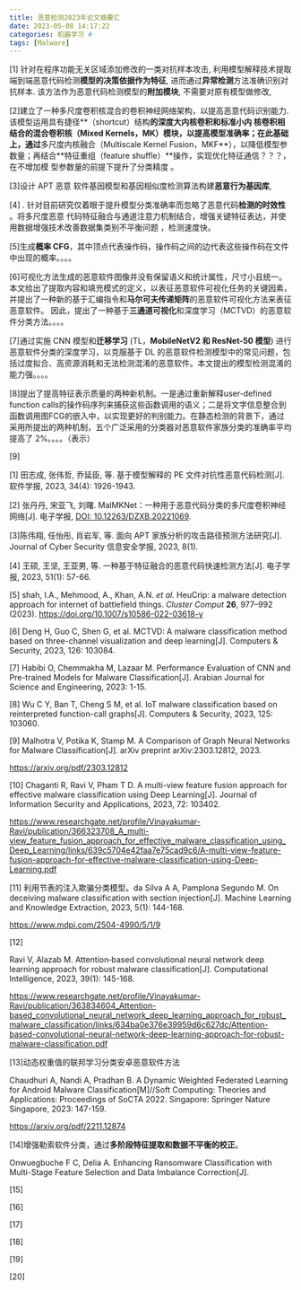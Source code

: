 ```yaml
---
title: 恶意检测2023年论文摘要汇
date: 2023-05-08 14:17:22
categories: 机器学习 #
tags: [Malware]
---
```




[1] 针对在程序功能无关区域添加修改的一类对抗样本攻击,  利用模型解释技术提取端到端恶意代码检测**模型的决策依据作为特征**,  进而通过**异常检测**方法准确识别对抗样本.  该方法作为恶意代码检测模型的**附加模块**,  不需要对原有模型做修改, 

[2]建立了一种多尺度卷积核混合的卷积神经网络架构，以提高恶意代码识别能力. 该模型运用具有捷径**（shortcut）结构**的深度大内核卷积和标准小内 核卷积相结合的混合卷积核（Mixed Kernels，MK）模块，以提高模型准确率；在此基础上，通过**多尺度内核融合（Multiscale Kernel Fusion，MKF**），以降低模型参数量；再结合**特征重组（feature shuffle）**操作，实现优化特征通信？？？，在不增加模 型参数量的前提下提升了分类精度 。

 [3]设计 APT 恶意 软件基因模型和基因相似度检测算法构建**恶意行为基因库**,  

[4] . 针对目前研究仅着眼于提升模型分类准确率而忽略了恶意代码**检测的时效性**  。将多尺度恶意 代码特征融合与通道注意力机制结合，增强关键特征表达，并使用数据增强技术改善数据集类别不平衡问题 ，检测速度快。

[5]生成**概率 CFG**，其中顶点代表操作码，操作码之间的边代表这些操作码在文件中出现的概率。。。。

[6]可视化方法生成的恶意软件图像并没有保留语义和统计属性，尺寸小且统一。 本文给出了提取内容和填充模式的定义，以表征恶意软件可视化任务的关键因素，并提出了一种新的基于汇编指令和**马尔可夫传递矩阵**的恶意软件可视化方法来表征恶意软件。 因此，提出了一种基于**三通道可视化**和深度学习（MCTVD）的恶意软件分类方法。。。。

[7]通过实施 CNN 模型和**迁移学习** (TL，**MobileNetV2 和 ResNet-50 模型**) 进行恶意软件分类的深度学习，以克服基于 DL 的恶意软件检测模型中的常见问题，包括过度拟合、高资源消耗和无法检测混淆的恶意软件。本文提出的模型检测混淆的能力强。。。。

[8]提出了提高特征表示质量的两种新机制。一是通过重新解释user-defined function calls的操作码序列来捕获这些函数调用的语义；二是将文字信息整合到函数调用图FCG的嵌入中，以实现更好的判别能力。在静态检测的背景下，通过采用所提出的两种机制，五个广泛采用的分类器对恶意软件家族分类的准确率平均提高了 2%。。。。（表示）

[9]







[1] 田志成, 张伟哲, 乔延臣, 等. 基于模型解释的 PE 文件对抗性恶意代码检测[J]. 软件学报, 2023, 34(4): 1926-1943. 

[2] 张丹丹, 宋亚飞, 刘曙. MalMKNet：一种用于恶意代码分类的多尺度卷积神经网络[J]. 电子学报, [DOI: 10.12263/DZXB.20221069](https://doi.org/10.12263/DZXB.20221069). 

 [3]陈伟翔, 任怡彤, 肖岩军, 等. 面向 APT 家族分析的攻击路径预测方法研究[J]. Journal of Cyber Security 信息安全学报, 2023, 8(1). 

[4] 王硕, 王坚, 王亚男, 等. 一种基于特征融合的恶意代码快速检测方法[J]. 电子学报, 2023, 51(1): 57-66. 

[5] shah, I.A., Mehmood, A., Khan, A.N. *et al.* HeuCrip: a malware detection approach for internet of battlefield things. *Cluster Comput* **26**, 977–992 (2023). https://doi.org/10.1007/s10586-022-03618-y 

[6] Deng H, Guo C, Shen G, et al. MCTVD: A malware classification method based on three-channel visualization and deep learning[J]. Computers & Security, 2023, 126: 103084. 

[7] Habibi O, Chemmakha M, Lazaar M. Performance Evaluation of CNN and Pre-trained Models for Malware Classification[J]. Arabian Journal for Science and Engineering, 2023: 1-15. 

[8] Wu C Y, Ban T, Cheng S M, et al. IoT malware classification based on reinterpreted function-call graphs[J]. Computers & Security, 2023, 125: 103060. 



[9] Malhotra V, Potika K, Stamp M. A Comparison of Graph Neural Networks for Malware Classification[J]. arXiv preprint arXiv:2303.12812, 2023. 

https://arxiv.org/pdf/2303.12812

[10] Chaganti R, Ravi V, Pham T D. A multi-view feature fusion approach for effective malware classification using Deep Learning[J]. Journal of Information Security and Applications, 2023, 72: 103402. 

https://www.researchgate.net/profile/Vinayakumar-Ravi/publication/366323708_A_multi-view_feature_fusion_approach_for_effective_malware_classification_using_Deep_Learning/links/639c5704e42faa7e75cad9c6/A-multi-view-feature-fusion-approach-for-effective-malware-classification-using-Deep-Learning.pdf

[11] 利用节表的注入欺骗分类模型。da Silva A A, Pamplona Segundo M. On deceiving malware classification with section injection[J]. Machine Learning and Knowledge Extraction, 2023, 5(1): 144-168. 

https://www.mdpi.com/2504-4990/5/1/9

[12]

 Ravi V, Alazab M. Attention‐based convolutional neural network deep learning approach for robust malware classification[J]. Computational Intelligence, 2023, 39(1): 145-168. 

https://www.researchgate.net/profile/Vinayakumar-Ravi/publication/363834604_Attention-based_convolutional_neural_network_deep_learning_approach_for_robust_malware_classification/links/634ba0e376e39959d6c627dc/Attention-based-convolutional-neural-network-deep-learning-approach-for-robust-malware-classification.pdf

[13]动态权重值的联邦学习分类安卓恶意软件方法

 Chaudhuri A, Nandi A, Pradhan B. A Dynamic Weighted Federated Learning for Android Malware Classification[M]//Soft Computing: Theories and Applications: Proceedings of SoCTA 2022. Singapore: Springer Nature Singapore, 2023: 147-159. 

https://arxiv.org/pdf/2211.12874

[14]增强勒索软件分类，通过**多阶段特征提取和数据不平衡的校正**。

 Onwuegbuche F C, Delia A. Enhancing Ransomware Classification with Multi-Stage Feature Selection and Data Imbalance Correction[J]. 



[15]





[16]







[17]







[18]







[19]









[20]